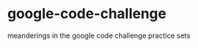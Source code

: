 google-code-challenge
=====================

meanderings in the google code challenge practice sets
